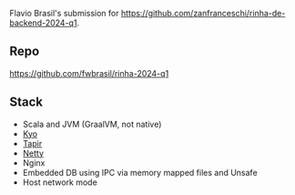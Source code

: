 Flavio Brasil's submission for https://github.com/zanfranceschi/rinha-de-backend-2024-q1.

## Repo

https://github.com/fwbrasil/rinha-2024-q1

## Stack

- Scala and JVM (GraalVM, not native)
- [Kyo](https://getkyo.io/)
- [Tapir](https://github.com/softwaremill/tapir)
- [Netty](https://netty.io/)
- Nginx
- Embedded DB using IPC via memory mapped files and Unsafe
- Host network mode

